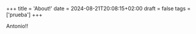 +++
title = 'About!'
date = 2024-08-21T20:08:15+02:00
draft = false
tags = ['prueba']
+++

Antonio!!
